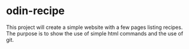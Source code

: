 # odin-recipe

This project will create a simple website with a few pages listing recipes.
The purpose is to show the use of simple html commands and the use of git.